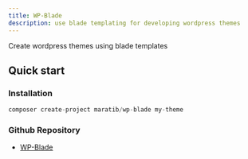 ```yaml
---
title: WP-Blade
description: use blade templating for developing wordpress themes
---
```


Create wordpress themes using blade templates

## Quick start

### Installation

```php
composer create-project maratib/wp-blade my-theme
```

### Github Repository

- <a href="https://github.com/maratib/wp-blade" target="_blank">WP-Blade</a>
